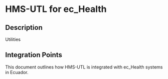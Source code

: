 # HMS-UTL for ec_Health

## Description

Utilities

## Integration Points

This document outlines how HMS-UTL is integrated with ec_Health systems in Ecuador.
